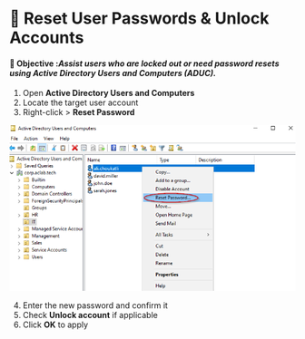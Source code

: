 # 📌 Reset User Passwords & Unlock Accounts

#### 🎯 Objective :*Assist users who are locked out or need password resets using Active Directory Users and Computers (ADUC).*

1. Open **Active Directory Users and Computers**
2. Locate the target user account
3. Right-click > **Reset Password**
   
![Reset-Password](https://github.com/AliChoukatli/CyberShield-Enterprise/blob/main/Screenshots/Phase%20%203/reset-password.png)
   
4. Enter the new password and confirm it
5. Check **Unlock account** if applicable
6. Click **OK** to apply
